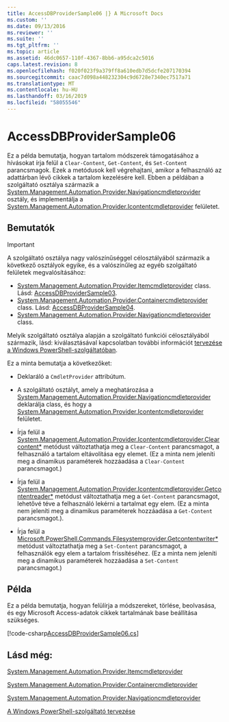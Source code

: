 ```yaml
---
title: AccessDBProviderSample06 |} A Microsoft Docs
ms.custom: ''
ms.date: 09/13/2016
ms.reviewer: ''
ms.suite: ''
ms.tgt_pltfrm: ''
ms.topic: article
ms.assetid: 46dc0657-110f-4367-8bb6-a95dca2c5016
caps.latest.revision: 8
ms.openlocfilehash: f020f023f9a379ff8a610edb7d5dcfe207170394
ms.sourcegitcommit: caac7d098a448232304c9d6728e7340ec7517a71
ms.translationtype: MT
ms.contentlocale: hu-HU
ms.lasthandoff: 03/16/2019
ms.locfileid: "58055546"
---
```

# <a name="accessdbprovidersample06"></a>AccessDBProviderSample06

Ez a példa bemutatja, hogyan tartalom módszerek támogatásához a hívásokat írja felül a `Clear-Content`, `Get-Content`, és `Set-Content` parancsmagok. Ezek a metódusok kell végrehajtani, amikor a felhasználó az adattárban lévő cikkek a tartalom kezelésére kell. Ebben a példában a szolgáltató osztálya származik a [System.Management.Automation.Provider.Navigationcmdletprovider](/dotnet/api/System.Management.Automation.Provider.NavigationCmdletProvider) osztály, és implementálja a [ System.Management.Automation.Provider.Icontentcmdletprovider](/dotnet/api/System.Management.Automation.Provider.IContentCmdletProvider) felületet.

## <a name="demonstrates"></a>Bemutatók

> [!IMPORTANT]
> A szolgáltató osztálya nagy valószínűséggel célosztályából származik a következő osztályok egyike, és a valószínűleg az egyéb szolgáltató felületek megvalósításához:
>
> -   [System.Management.Automation.Provider.Itemcmdletprovider](/dotnet/api/System.Management.Automation.Provider.ItemCmdletProvider) class. Lásd: [AccessDBProviderSample03](./accessdbprovidersample03.md).
> -   [System.Management.Automation.Provider.Containercmdletprovider](/dotnet/api/System.Management.Automation.Provider.ContainerCmdletProvider) class. Lásd: [AccessDBProviderSample04](./accessdbprovidersample04.md).
> -   [System.Management.Automation.Provider.Navigationcmdletprovider](/dotnet/api/System.Management.Automation.Provider.NavigationCmdletProvider) class.
>
> Melyik szolgáltató osztálya alapján a szolgáltató funkciói célosztályából származik, lásd: kiválasztásával kapcsolatban további információt [tervezése a Windows PowerShell-szolgáltatóban](./provider-types.md).

Ez a minta bemutatja a következőket:

- Deklaráló a `CmdletProvider` attribútum.

- A szolgáltató osztályt, amely a meghatározása a [System.Management.Automation.Provider.Navigationcmdletprovider](/dotnet/api/System.Management.Automation.Provider.NavigationCmdletProvider) deklarálja class, és hogy a [ System.Management.Automation.Provider.Icontentcmdletprovider](/dotnet/api/System.Management.Automation.Provider.IContentCmdletProvider) felületet.

- Írja felül a [System.Management.Automation.Provider.Icontentcmdletprovider.Clearcontent*](/dotnet/api/System.Management.Automation.Provider.IContentCmdletProvider.ClearContent) metódust változtathatja meg a `Clear-Content` parancsmagot, a felhasználó a tartalom eltávolítása egy elemet. (Ez a minta nem jeleníti meg a dinamikus paraméterek hozzáadása a `Clear-Content` parancsmagot.)

- Írja felül a [System.Management.Automation.Provider.Icontentcmdletprovider.Getcontentreader*](/dotnet/api/System.Management.Automation.Provider.IContentCmdletProvider.GetContentReader) metódust változtathatja meg a `Get-Content` parancsmagot, lehetővé téve a felhasználó lekérni a tartalmat egy elem. (Ez a minta nem jeleníti meg a dinamikus paraméterek hozzáadása a `Get-Content` parancsmagot.).

- Írja felül a [Microsoft.PowerShell.Commands.Filesystemprovider.Getcontentwriter*](/dotnet/api/Microsoft.PowerShell.Commands.FileSystemProvider.GetContentWriter) metódust változtathatja meg a `Set-Content` parancsmagot, a felhasználók egy elem a tartalom frissítéséhez. (Ez a minta nem jeleníti meg a dinamikus paraméterek hozzáadása a `Set-Content` parancsmagot.)

## <a name="example"></a>Példa

Ez a példa bemutatja, hogyan felülírja a módszereket, törlése, beolvasása, és egy Microsoft Access-adatok cikkek tartalmának base beállítása szükséges.

[!code-csharp[AccessDBProviderSample06.cs](../../powershell-sdk-samples/SDK-2.0/csharp/AccessDBProviderSample06/AccessDBProviderSample06.cs#L11-L2399 "AccessDBProviderSample06.cs")]

## <a name="see-also"></a>Lásd még:

[System.Management.Automation.Provider.Itemcmdletprovider](/dotnet/api/System.Management.Automation.Provider.ItemCmdletProvider)

[System.Management.Automation.Provider.Containercmdletprovider](/dotnet/api/System.Management.Automation.Provider.ContainerCmdletProvider)

[System.Management.Automation.Provider.Navigationcmdletprovider](/dotnet/api/System.Management.Automation.Provider.NavigationCmdletProvider)

[A Windows PowerShell-szolgáltató tervezése](./provider-types.md)